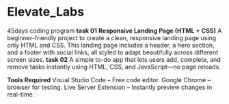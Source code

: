 # Elevate_Labs
45days coding program
**task 01**
**Responsive Landing Page (HTML + CSS)**
A beginner-friendly project to create a clean, responsive landing page using only HTML and CSS. This landing page includes a header, a hero section, and a footer with social links, all styled to adapt beautifully across different screen sizes.
**task 02**
A simple to-do app that lets users add, complete, and remove tasks instantly using HTML, CSS, and JavaScript—no page reloads.

**Tools Required**
    Visual Studio Code – Free code editor.
    Google Chrome – browser for testing.
    Live Server Extension – Instantly preview changes in real-time.
